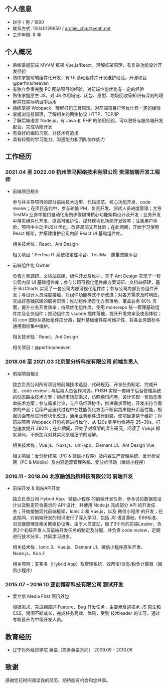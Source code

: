 ## 个人信息

- 赵宇 / 男 / 1990
- 联系方式: 15040126650 / archie_chiu@yeah.net
- 工作年限: 6 年

## 个人概况

- 熟练掌握前端 MVVM 框架 Vue.js/React，理解框架原理，有复杂功能设计开发经验
- 熟练掌握前端组件化开发，有 UI 基础组件库开发维护经验，开源项目 @perfma/heaven
- 有独立负责完整 PC 网站项目的经验，对前端性能优化有一定的经验
- 熟练掌握原生 JS，对 JS 作用域链、闭包、原型、垃圾回收等知识有深刻的理解并在实际项目中运用
- 熟练掌握 Webpack，理解打包工具原理，对前端项目打包优化有一定的经验
- 掌握浏览器原理，了解相关的网络协议 HTTP、TCP/IP
- 了解后端语言 Node.js，有 Java 和 PHP 的使用经验，可以更好与服务端开发配合，完成功能开发
- 有良好的编码习惯，对技术有追求
- 具有较强的学习能力、沟通能力和团队协作能力

## 工作经历

### 2021.04 至 2022.09 杭州笨马网络技术有限公司 资深前端开发工程师

- 前端项目相关

  参与并主导项目的部分前端技术选型、代码规范、核心功能开发、code review；在项目迭代中，参与轮值 PM，负责开发、测试人员进度管理；主导 TestMa 业务中接口自动化用例步骤编排核心功能架构设计及开发；业务开发中落实组件化开发，提高可维护性，提升模块化功能开发效率；注重用户体验，项目中主动 PUSH 优化，改善局部交互体验；在此期间，开始学习使用 React 框架，并搭建维护公司内部 React UI 基础组件库。

  相关技术栈：React、Ant Design

  相关项目：Perfma IT 系统稳定性平台、TestMa - 质量效能平台

- 前端组件化 Owner

  负责方案调研、文档站搭建、组件开发及维护，基于 Ant Design 实现了一套公司内部 UI 基础组件库；参与公司可视化组件库方案调研、文档站搭建，基于 BizCharts 实现了一套公司内部可视化组件库；参与公司内部业务组件开发；与设计人员深度接触，对组件功能样式不断改进；对各方需求及时响应，完成好基础搭建的服务职责；推动组件场景化方案落地，覆盖业务 80% 页面，提升业务开发效率；持续优化组件库，使用 monorepo 统一管理基础组件库及业务组件；推动组件库 vscode 插件落地，提升开发效率及使用体验；将 icon 图标从基础组件库分离，提升基础组件库可维护性，将各业务图标与通用图标集中维护。

  相关技术栈：React、Ant Design

  相关项目：@perfma/heaven

### 2018.06 至 2021.03 北京爱分析科技有限公司 前端负责人

- 前端项目相关

  独立负责公司所有项目的前端技术选型、代码规范、开发任务制定、完成开发、code review；与后端人员合作沟通，PUSH 实现一套用于后台管理系统的动态路由技术方案；根据市场部需求，仿照腾讯问卷，设计实现一套动态表单技术方案；参与需求讨论，与产品经理协作，推进需求落地，开发出符合需求的产品；后续产品迭代过程中在性能优化方面不断实践来提升页面性能，根据页面布局进行模块化改进，通用业务组件进行封装，使项目更易于维护；对前端项目 Webpack 打包构建进行优化，从 120s 到平均维持在 25~30s，打包速度提升 380%；在此期间，开始了对框架的深入研究，阅读了 Vue.js 框架源码，不断加深对其实现原理细节的理解。

  相关技术栈：Vue.js、Nuxt.js、uni-app、Element UI、Ant Design Vue

  相关项目：爱分析终端（PC & 微信小程序）及内容生产管理系统、爱分析官网（PC & Mobile）及内容运营管理系统、爱分析活动（微信小程序）

### 2016.11 - 2018.06 北京融创启航科技有限公司 前端开发

- 前端开发 & 后端API开发

  独立负责公司 Hybrid App、微信小程序 的前端开发任务，参与讨论数据库设计以及制定符合需求的 API 设计，并使用 Node.js 完成部分 API 的开发任务；开始接触现代前端框架，Ionic 3 和 Vue.js，以及 微信小程序 的开发；在此期间，对前端开发的知识进行了深入学习，包括 JS 语言基础、ES6标准、浏览器原理及相关网络协议等。由于人员变动，做了3个月的前端Leader，负责2个初级开发人员前端开发任务的制定及分配、并负责 code review，定期进行技术分享，共同学习进步。

  相关技术栈：Ionic 3、Vue.js、Element UI、微信小程序原生开发、Node.js、Koa 2

  相关项目：麦客多（Hybrid App）及管理系统、效帮宝/谁有/税负计算器（微信小程序）

### 2015.07 - 2016.10 亚创博彦科技有限公司 测试开发

- 爱立信 Media First 项目外包

  根据需求，完成相应的 Feature、Bug 开发任务，主要涉及的技术 JS 原生和 CSS。期间不断成长，完成任务高效、优质，受到 技术leader 的认可，通过考核晋升为中级开发人员。

## 教育经历

- 辽宁对外经贸学院 英语（商务英语方向） 2009.09 - 2013.06

## 致谢

感谢您花时间阅读我的简历，期待能有机会和您共事。
